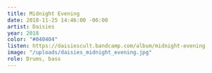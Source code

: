 ```yaml
---
title: Midnight Evening
date: 2018-11-25 14:46:00 -06:00
artist: Daisies
year: 2018
color: "#040404"
listen: https://daisiescult.bandcamp.com/album/midnight-evening
image: "/uploads/daisies_midnight_evening.jpg"
role: Drums, bass
---
```


